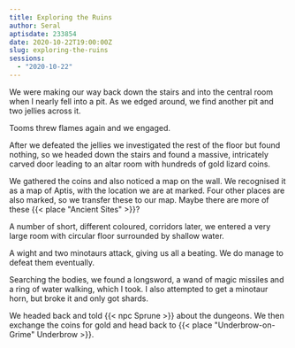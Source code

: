 ```yaml
---
title: Exploring the Ruins
author: Seral
aptisdate: 233854
date: 2020-10-22T19:00:00Z
slug: exploring-the-ruins
sessions:
  - "2020-10-22"
---
```


We were making our way back down the stairs and into the central room when I nearly fell into a pit. As we edged around, we find another pit and two jellies across it.<!--more-->

Tooms threw flames again and we engaged.

After we defeated the jellies we investigated the rest of the floor but found nothing, so we headed down the stairs and found a massive, intricately carved door leading to an altar room with hundreds of gold lizard coins.

We gathered the coins and also noticed a map on the wall. We recognised it as a map of Aptis, with the location we are at marked. Four other places are also marked, so we transfer these to our map. Maybe there are more of these {{< place "Ancient Sites" >}}?

A number of short, different coloured, corridors later, we entered a very large room with circular floor surrounded by shallow water.

A wight and two minotaurs attack, giving us all a beating. We do manage to defeat them eventually.

Searching the bodies, we found a longsword, a wand of magic missiles and a ring of water walking, which I took. I also attempted to get a minotaur horn, but broke it and only got shards.

We headed back and told {{< npc Sprune >}} about the dungeons. We then exchange the coins for gold and head back to {{< place "Underbrow-on-Grime" Underbrow >}}.

